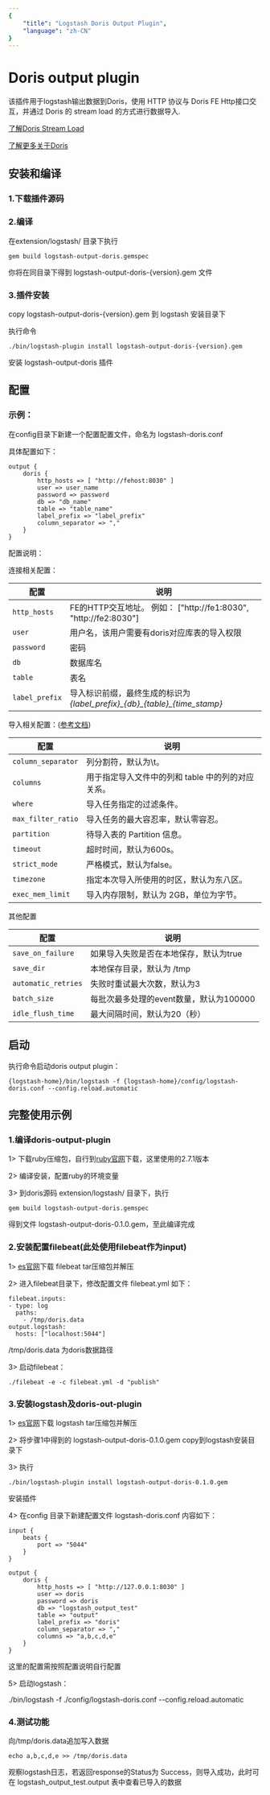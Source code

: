 ```yaml
---
{
    "title": "Logstash Doris Output Plugin",
    "language": "zh-CN"
}
---
```


<!-- 
Licensed to the Apache Software Foundation (ASF) under one
or more contributor license agreements.  See the NOTICE file
distributed with this work for additional information
regarding copyright ownership.  The ASF licenses this file
to you under the Apache License, Version 2.0 (the
"License"); you may not use this file except in compliance
with the License.  You may obtain a copy of the License at

  http://www.apache.org/licenses/LICENSE-2.0

Unless required by applicable law or agreed to in writing,
software distributed under the License is distributed on an
"AS IS" BASIS, WITHOUT WARRANTIES OR CONDITIONS OF ANY
KIND, either express or implied.  See the License for the
specific language governing permissions and limitations
under the License.
-->

# Doris output plugin

该插件用于logstash输出数据到Doris，使用 HTTP 协议与 Doris FE Http接口交互，并通过 Doris 的 stream load 的方式进行数据导入.

[了解Doris Stream Load ](../data-operate/import/import-way/stream-load-manual.md)

[了解更多关于Doris](/zh-CN)


## 安装和编译
### 1.下载插件源码

### 2.编译 ##
在extension/logstash/ 目录下执行

`gem build logstash-output-doris.gemspec`

你将在同目录下得到 logstash-output-doris-{version}.gem 文件

### 3.插件安装
copy logstash-output-doris-{version}.gem 到 logstash 安装目录下

执行命令

`./bin/logstash-plugin install logstash-output-doris-{version}.gem`

安装 logstash-output-doris 插件

## 配置
### 示例：

在config目录下新建一个配置配置文件，命名为 logstash-doris.conf

具体配置如下：

    output {
        doris {
            http_hosts => [ "http://fehost:8030" ]
            user => user_name
            password => password
            db => "db_name"
            table => "table_name"
            label_prefix => "label_prefix"
            column_separator => ","
        }
    }

配置说明：

连接相关配置：

配置 | 说明
--- | ---
`http_hosts` | FE的HTTP交互地址。 例如：  ["http://fe1:8030", "http://fe2:8030"]
`user` | 用户名，该用户需要有doris对应库表的导入权限
`password` | 密码
`db` | 数据库名
`table` | 表名
`label_prefix` | 导入标识前缀，最终生成的标识为 *{label\_prefix}\_{db}\_{table}\_{time_stamp}*


导入相关配置：([参考文档](../data-operate/import/import-way/stream-load-manual.md))

配置 | 说明
--- | ---
`column_separator` | 列分割符，默认为\t。
`columns` | 用于指定导入文件中的列和 table 中的列的对应关系。
`where` | 导入任务指定的过滤条件。
`max_filter_ratio` | 导入任务的最大容忍率，默认零容忍。
`partition` | 待导入表的 Partition 信息。
`timeout` | 超时时间，默认为600s。
`strict_mode` | 严格模式，默认为false。
`timezone` | 指定本次导入所使用的时区，默认为东八区。
`exec_mem_limit` | 导入内存限制，默认为 2GB，单位为字节。

其他配置

配置 | 说明
--- | ---
`save_on_failure` | 如果导入失败是否在本地保存，默认为true
`save_dir` | 本地保存目录，默认为 /tmp
`automatic_retries` | 失败时重试最大次数，默认为3
`batch_size` | 每批次最多处理的event数量，默认为100000
`idle_flush_time` | 最大间隔时间，默认为20（秒）


## 启动
执行命令启动doris output plugin：

`{logstash-home}/bin/logstash -f {logstash-home}/config/logstash-doris.conf --config.reload.automatic`




## 完整使用示例
### 1.编译doris-output-plugin
1> 下载ruby压缩包，自行到[ruby官网](https://www.ruby-lang.org/en/downloads/)下载，这里使用的2.7.1版本

2> 编译安装，配置ruby的环境变量

3> 到doris源码 extension/logstash/ 目录下，执行

`gem build logstash-output-doris.gemspec`

得到文件 logstash-output-doris-0.1.0.gem，至此编译完成

### 2.安装配置filebeat(此处使用filebeat作为input)

1> [es官网](https://www.elastic.co/)下载 filebeat tar压缩包并解压

2> 进入filebeat目录下，修改配置文件 filebeat.yml 如下：

	filebeat.inputs:
	- type: log
	  paths:
	    - /tmp/doris.data
	output.logstash:
	  hosts: ["localhost:5044"]

/tmp/doris.data 为doris数据路径

3> 启动filebeat：

`./filebeat -e -c filebeat.yml -d "publish"`


### 3.安装logstash及doris-out-plugin
1> [es官网](https://www.elastic.co/)下载 logstash tar压缩包并解压

2> 将步骤1中得到的 logstash-output-doris-0.1.0.gem copy到logstash安装目录下

3> 执行

`./bin/logstash-plugin install logstash-output-doris-0.1.0.gem`

安装插件

4> 在config 目录下新建配置文件 logstash-doris.conf 内容如下：

	input {
	    beats {
	        port => "5044"
	    }
	}
	
	output {
	    doris {
	        http_hosts => [ "http://127.0.0.1:8030" ]
	        user => doris
	        password => doris
	        db => "logstash_output_test"
	        table => "output"
	        label_prefix => "doris"
	        column_separator => ","
	        columns => "a,b,c,d,e"
	    }
	}

这里的配置需按照配置说明自行配置

5> 启动logstash：

./bin/logstash -f ./config/logstash-doris.conf --config.reload.automatic

### 4.测试功能

向/tmp/doris.data追加写入数据

`echo a,b,c,d,e >> /tmp/doris.data`

观察logstash日志，若返回response的Status为 Success，则导入成功，此时可在 logstash_output_test.output 表中查看已导入的数据

